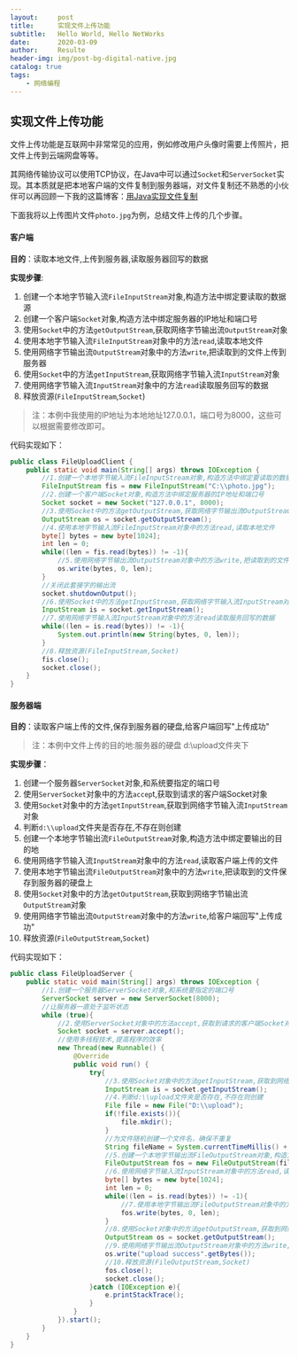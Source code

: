 ```yaml
---
layout:     post                    
title:      实现文件上传功能               
subtitle:   Hello World, Hello NetWorks 
date:       2020-03-09              
author:     Resulte                      
header-img: img/post-bg-digital-native.jpg  
catalog: true                       
tags:                               
    - 网络编程
---
```


## 实现文件上传功能
文件上传功能是互联网中非常常见的应用，例如修改用户头像时需要上传照片，把文件上传到云端网盘等等。

其网络传输协议可以使用TCP协议，在Java中可以通过`Socket`和`ServerSocket`实现。其本质就是把本地客户端的文件复制到服务器端，对文件复制还不熟悉的小伙伴可以再回顾一下我的这篇博客：[用Java实现文件复制]([https://resulte.top/2020/03/06/%E7%94%A8Java%E5%AE%9E%E7%8E%B0%E6%96%87%E4%BB%B6%E5%A4%8D%E5%88%B6/](https://resulte.top/2020/03/06/用Java实现文件复制/))

下面我将以上传图片文件`photo.jpg`为例，总结文件上传的几个步骤。

#### 客户端

**目的**：读取本地文件,上传到服务器,读取服务器回写的数据

**实现步骤**:

1. 创建一个本地字节输入流`FileInputStream`对象,构造方法中绑定要读取的数据源
2. 创建一个客户端`Socket`对象,构造方法中绑定服务器的IP地址和端口号
3. 使用`Socket`中的方法`getOutputStream`,获取网络字节输出流`OutputStream`对象
4. 使用本地字节输入流`FileInputStream`对象中的方法`read`,读取本地文件
5. 使用网络字节输出流`OutputStream`对象中的方法`write`,把读取到的文件上传到服务器
6. 使用`Socket`中的方法`getInputStream`,获取网络字节输入流`InputStream`对象
7. 使用网络字节输入流`InputStream`对象中的方法`read`读取服务回写的数据
8. 释放资源(`FileInputStream`,`Socket`)

> 注：本例中我使用的IP地址为本地地址127.0.0.1，端口号为8000，这些可以根据需要修改即可。

代码实现如下：

```java
public class FileUploadClient {
    public static void main(String[] args) throws IOException {
        //1.创建一个本地字节输入流FileInputStream对象,构造方法中绑定要读取的数据源
        FileInputStream fis = new FileInputStream("C:\\photo.jpg");
        //2.创建一个客户端Socket对象,构造方法中绑定服务器的IP地址和端口号
        Socket socket = new Socket("127.0.0.1", 8000);
        //3.使用Socket中的方法getOutputStream,获取网络字节输出流OutputStream对象
        OutputStream os = socket.getOutputStream();
        //4.使用本地字节输入流FileInputStream对象中的方法read,读取本地文件
        byte[] bytes = new byte[1024];
        int len = 0;
        while((len = fis.read(bytes)) != -1){
            //5.使用网络字节输出流OutputStream对象中的方法write,把读取到的文件上传到服务器
            os.write(bytes, 0, len);
        }
        //关闭此套接字的输出流
        socket.shutdownOutput();
        //6.使用Socket中的方法getInputStream,获取网络字节输入流InputStream对象
        InputStream is = socket.getInputStream();
        //7.使用网络字节输入流InputStream对象中的方法read读取服务回写的数据
        while((len = is.read(bytes)) != -1){
            System.out.println(new String(bytes, 0, len));
        }
        //8.释放资源(FileInputStream,Socket)
        fis.close();
        socket.close();
    }
}
```

#### 服务器端

**目的**：读取客户端上传的文件,保存到服务器的硬盘,给客户端回写"上传成功"

> 注：本例中文件上传的目的地:服务器的硬盘 d:\\upload文件夹下

**实现步骤**：

1. 创建一个服务器`ServerSocket`对象,和系统要指定的端口号
2. 使用`ServerSocket`对象中的方法`accep`t,获取到请求的客户端Socket对象
3. 使用`Socket`对象中的方法`getInputStream`,获取到网络字节输入流`InputStream`对象
4. 判断`d:\\upload`文件夹是否存在,不存在则创建
5. 创建一个本地字节输出流`FileOutputStream`对象,构造方法中绑定要输出的目的地
6. 使用网络字节输入流`InputStream`对象中的方法`read`,读取客户端上传的文件
7. 使用本地字节输出流`FileOutputStream`对象中的方法`write`,把读取到的文件保存到服务器的硬盘上
8. 使用`Socket`对象中的方法`getOutputStream`,获取到网络字节输出流`OutputStream`对象
9. 使用网络字节输出流`OutputStream`对象中的方法`write`,给客户端回写"上传成功"
10. 释放资源(`FileOutputStream`,`Socket`)

代码实现如下：

```java
public class FileUploadServer {
    public static void main(String[] args) throws IOException {
        //1.创建一个服务器ServerSocket对象,和系统要指定的端口号
        ServerSocket server = new ServerSocket(8000);
        //让服务器一直处于监听状态
        while (true){
            //2.使用ServerSocket对象中的方法accept,获取到请求的客户端Socket对象
            Socket socket = server.accept();
            //使用多线程技术,提高程序的效率
            new Thread(new Runnable() {
                @Override
                public void run() {
                    try{
                        //3.使用Socket对象中的方法getInputStream,获取到网络字节输入流InputStream对象
                        InputStream is = socket.getInputStream();
						//4.判断d:\\upload文件夹是否存在,不存在则创建
                        File file = new File("D:\\upload");
                        if(!file.exists()){
                            file.mkdir();
                        }
                        //为文件随机创建一个文件名，确保不重复
                        String fileName = System.currentTimeMillis() + new Random().nextInt(9000) + ".txt";
                        //5.创建一个本地字节输出流FileOutputStream对象,构造方法中绑定要输出的目的地
                        FileOutputStream fos = new FileOutputStream(file + File.separator + fileName);
						//6.使用网络字节输入流InputStream对象中的方法read,读取客户端上传的文件
                        byte[] bytes = new byte[1024];
                        int len = 0;
                        while((len = is.read(bytes)) != -1){
                            //7.使用本地字节输出流FileOutputStream对象中的方法write,把读取到的文件保存到服务器的硬盘上
                            fos.write(bytes, 0, len);
                        }
                        //8.使用Socket对象中的方法getOutputStream,获取到网络字节输出流OutputStream对象
                        OutputStream os = socket.getOutputStream();
                        //9.使用网络字节输出流OutputStream对象中的方法write,给客户端回写"上传成功"
                        os.write("upload success".getBytes());
						//10.释放资源(FileOutputStream,Socket)
                        fos.close();
                        socket.close();
                    }catch (IOException e){
                        e.printStackTrace();
                    }
                }
            }).start();
        }
    }
}
```

